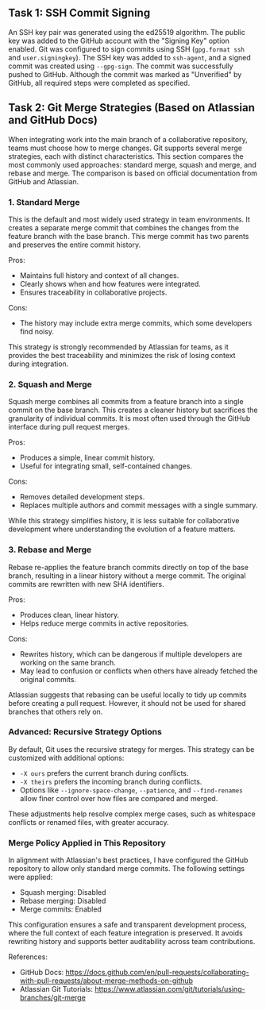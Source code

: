 ## Task 1: SSH Commit Signing

An SSH key pair was generated using the ed25519 algorithm. The public key was added to the GitHub account with the "Signing Key" option enabled. Git was configured to sign commits using SSH (`gpg.format ssh` and `user.signingkey`). The SSH key was added to `ssh-agent`, and a signed commit was created using `--gpg-sign`. The commit was successfully pushed to GitHub. Although the commit was marked as "Unverified" by GitHub, all required steps were completed as specified.

## Task 2: Git Merge Strategies (Based on Atlassian and GitHub Docs)

When integrating work into the main branch of a collaborative repository, teams must choose how to merge changes. Git supports several merge strategies, each with distinct characteristics. This section compares the most commonly used approaches: standard merge, squash and merge, and rebase and merge. The comparison is based on official documentation from GitHub and Atlassian.

### 1. Standard Merge

This is the default and most widely used strategy in team environments. It creates a separate merge commit that combines the changes from the feature branch with the base branch. This merge commit has two parents and preserves the entire commit history.

Pros:
- Maintains full history and context of all changes.
- Clearly shows when and how features were integrated.
- Ensures traceability in collaborative projects.

Cons:
- The history may include extra merge commits, which some developers find noisy.

This strategy is strongly recommended by Atlassian for teams, as it provides the best traceability and minimizes the risk of losing context during integration.

### 2. Squash and Merge

Squash merge combines all commits from a feature branch into a single commit on the base branch. This creates a cleaner history but sacrifices the granularity of individual commits. It is most often used through the GitHub interface during pull request merges.

Pros:
- Produces a simple, linear commit history.
- Useful for integrating small, self-contained changes.

Cons:
- Removes detailed development steps.
- Replaces multiple authors and commit messages with a single summary.

While this strategy simplifies history, it is less suitable for collaborative development where understanding the evolution of a feature matters.

### 3. Rebase and Merge

Rebase re-applies the feature branch commits directly on top of the base branch, resulting in a linear history without a merge commit. The original commits are rewritten with new SHA identifiers.

Pros:
- Produces clean, linear history.
- Helps reduce merge commits in active repositories.

Cons:
- Rewrites history, which can be dangerous if multiple developers are working on the same branch.
- May lead to confusion or conflicts when others have already fetched the original commits.

Atlassian suggests that rebasing can be useful locally to tidy up commits before creating a pull request. However, it should not be used for shared branches that others rely on.

### Advanced: Recursive Strategy Options

By default, Git uses the recursive strategy for merges. This strategy can be customized with additional options:
- `-X ours` prefers the current branch during conflicts.
- `-X theirs` prefers the incoming branch during conflicts.
- Options like `--ignore-space-change`, `--patience`, and `--find-renames` allow finer control over how files are compared and merged.

These adjustments help resolve complex merge cases, such as whitespace conflicts or renamed files, with greater accuracy.

### Merge Policy Applied in This Repository

In alignment with Atlassian's best practices, I have configured the GitHub repository to allow only standard merge commits. The following settings were applied:

- Squash merging: Disabled
- Rebase merging: Disabled
- Merge commits: Enabled

This configuration ensures a safe and transparent development process, where the full context of each feature integration is preserved. It avoids rewriting history and supports better auditability across team contributions.

References:
- GitHub Docs: https://docs.github.com/en/pull-requests/collaborating-with-pull-requests/about-merge-methods-on-github
- Atlassian Git Tutorials: https://www.atlassian.com/git/tutorials/using-branches/git-merge
